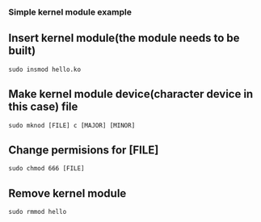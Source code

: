 ### Simple kernel module example

## Insert kernel module(the module needs to be built)
```
sudo insmod hello.ko
```

## Make kernel module device(character device in this case) file
```
sudo mknod [FILE] c [MAJOR] [MINOR]
```

## Change permisions for [FILE]
```
sudo chmod 666 [FILE]
```


## Remove kernel module
```
sudo rmmod hello 
```
